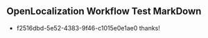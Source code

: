 ## OpenLocalization Workflow Test MarkDown
* f2516dbd-5e52-4383-9f46-c1015e0e1ae0 thanks!

<!--HONumber=Aug16_HO1-->


